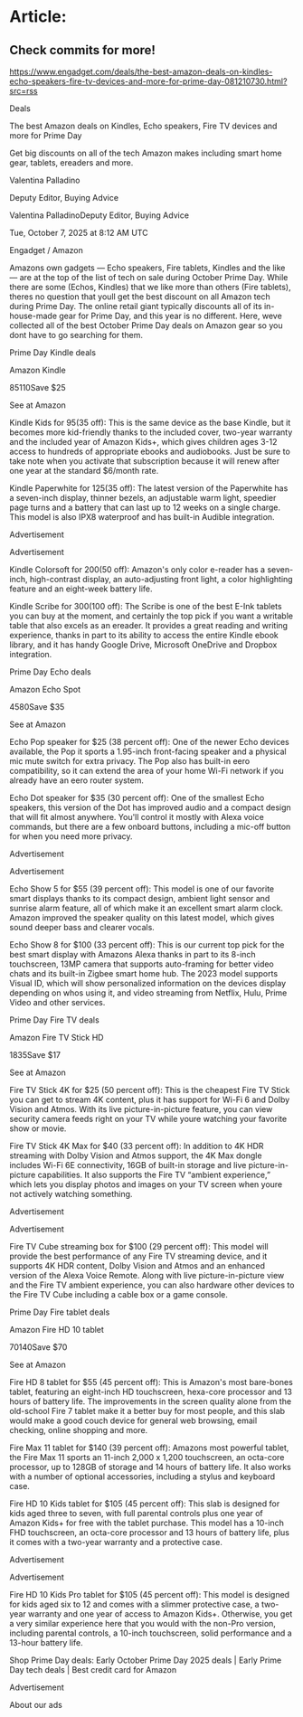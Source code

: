 # Article:

## Check commits for more!
https://www.engadget.com/deals/the-best-amazon-deals-on-kindles-echo-speakers-fire-tv-devices-and-more-for-prime-day-081210730.html?src=rss

Deals

The best Amazon deals on Kindles, Echo speakers, Fire TV devices and more for Prime Day

Get big discounts on all of the tech Amazon makes including smart home gear, tablets, ereaders and more.

Valentina Palladino

Deputy Editor, Buying Advice

Valentina PalladinoDeputy Editor, Buying Advice

Tue, October 7, 2025 at 8:12 AM UTC

Engadget / Amazon

Amazons own gadgets — Echo speakers, Fire tablets, Kindles and the like — are at the top of the list of tech on sale during October Prime Day. While there are some (Echos, Kindles) that we like more than others (Fire tablets), theres no question that youll get the best discount on all Amazon tech during Prime Day. The online retail giant typically discounts all of its in-house-made gear for Prime Day, and this year is no different. Here, weve collected all of the best October Prime Day deals on Amazon gear so you dont have to go searching for them.

Prime Day Kindle deals

Amazon Kindle

$85$110Save $25

See at Amazon

Kindle Kids for $95 ($35 off): This is the same device as the base Kindle, but it becomes more kid-friendly thanks to the included cover, two-year warranty and the included year of Amazon Kids+, which gives children ages 3-12 access to hundreds of appropriate ebooks and audiobooks. Just be sure to take note when you activate that subscription because it will renew after one year at the standard $6/month rate.

Kindle Paperwhite for $125 ($35 off): The latest version of the Paperwhite has a seven-inch display, thinner bezels, an adjustable warm light, speedier page turns and a battery that can last up to 12 weeks on a single charge. This model is also IPX8 waterproof and has built-in Audible integration.

Advertisement

Advertisement

Kindle Colorsoft for $200 ($50 off): Amazon's only color e-reader has a seven-inch, high-contrast display, an auto-adjusting front light, a color highlighting feature and an eight-week battery life.

Kindle Scribe for $300 ($100 off): The Scribe is one of the best E-Ink tablets you can buy at the moment, and certainly the top pick if you want a writable table that also excels as an ereader. It provides a great reading and writing experience, thanks in part to its ability to access the entire Kindle ebook library, and it has handy Google Drive, Microsoft OneDrive and Dropbox integration.

Prime Day Echo deals

Amazon Echo Spot

$45$80Save $35

See at Amazon

Echo Pop speaker for $25 (38 percent off): One of the newer Echo devices available, the Pop it sports a 1.95-inch front-facing speaker and a physical mic mute switch for extra privacy. The Pop also has built-in eero compatibility, so it can extend the area of your home Wi-Fi network if you already have an eero router system.

Echo Dot speaker for $35 (30 percent off): One of the smallest Echo speakers, this version of the Dot has improved audio and a compact design that will fit almost anywhere. You'll control it mostly with Alexa voice commands, but there are a few onboard buttons, including a mic-off button for when you need more privacy.

Advertisement

Advertisement

Echo Show 5 for $55 (39 percent off): This model is one of our favorite smart displays thanks to its compact design, ambient light sensor and sunrise alarm feature, all of which make it an excellent smart alarm clock. Amazon improved the speaker quality on this latest model, which gives sound deeper bass and clearer vocals.

Echo Show 8 for $100 (33 percent off): This is our current top pick for the best smart display with Amazons Alexa thanks in part to its 8-inch touchscreen, 13MP camera that supports auto-framing for better video chats and its built-in Zigbee smart home hub. The 2023 model supports Visual ID, which will show personalized information on the devices display depending on whos using it, and video streaming from Netflix, Hulu, Prime Video and other services.

Prime Day Fire TV deals

Amazon Fire TV Stick HD

$18$35Save $17

See at Amazon

Fire TV Stick 4K for $25 (50 percent off): This is the cheapest Fire TV Stick you can get to stream 4K content, plus it has support for Wi-Fi 6 and Dolby Vision and Atmos. With its live picture-in-picture feature, you can view security camera feeds right on your TV while youre watching your favorite show or movie.

Fire TV Stick 4K Max for $40 (33 percent off): In addition to 4K HDR streaming with Dolby Vision and Atmos support, the 4K Max dongle includes Wi-Fi 6E connectivity, 16GB of built-in storage and live picture-in-picture capabilities. It also supports the Fire TV “ambient experience,” which lets you display photos and images on your TV screen when youre not actively watching something.

Advertisement

Advertisement

Fire TV Cube streaming box for $100 (29 percent off): This model will provide the best performance of any Fire TV streaming device, and it supports 4K HDR content, Dolby Vision and Atmos and an enhanced version of the Alexa Voice Remote. Along with live picture-in-picture view and the Fire TV ambient experience, you can also hardware other devices to the Fire TV Cube including a cable box or a game console.

Prime Day Fire tablet deals

Amazon Fire HD 10 tablet

$70$140Save $70

See at Amazon

Fire HD 8 tablet for $55 (45 percent off): This is Amazon's most bare-bones tablet, featuring an eight-inch HD touchscreen, hexa-core processor and 13 hours of battery life. The improvements in the screen quality alone from the old-school Fire 7 tablet make it a better buy for most people, and this slab would make a good couch device for general web browsing, email checking, online shopping and more.

Fire Max 11 tablet for $140 (39 percent off): Amazons most powerful tablet, the Fire Max 11 sports an 11-inch 2,000 x 1,200 touchscreen, an octa-core processor, up to 128GB of storage and 14 hours of battery life. It also works with a number of optional accessories, including a stylus and keyboard case.

Fire HD 10 Kids tablet for $105 (45 percent off): This slab is designed for kids aged three to seven, with full parental controls plus one year of Amazon Kids+ for free with the tablet purchase. This model has a 10-inch FHD touchscreen, an octa-core processor and 13 hours of battery life, plus it comes with a two-year warranty and a protective case.

Advertisement

Advertisement

Fire HD 10 Kids Pro tablet for $105 (45 percent off): This model is designed for kids aged six to 12 and comes with a slimmer protective case, a two-year warranty and one year of access to Amazon Kids+. Otherwise, you get a very similar experience here that you would with the non-Pro version, including parental controls, a 10-inch touchscreen, solid performance and a 13-hour battery life.

Shop Prime Day deals: Early October Prime Day 2025 deals | Early Prime Day tech deals | Best credit card for Amazon

Advertisement

About our ads